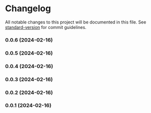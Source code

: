 # Changelog

All notable changes to this project will be documented in this file. See [standard-version](https://github.com/conventional-changelog/standard-version) for commit guidelines.

### 0.0.6 (2024-02-16)

### 0.0.5 (2024-02-16)

### 0.0.4 (2024-02-16)

### 0.0.3 (2024-02-16)

### 0.0.2 (2024-02-16)

### 0.0.1 (2024-02-16)
